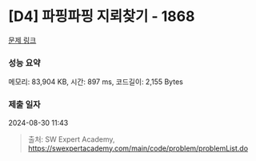 # [D4] 파핑파핑 지뢰찾기 - 1868 

[문제 링크](https://swexpertacademy.com/main/code/problem/problemDetail.do?contestProbId=AV5LwsHaD1MDFAXc) 

### 성능 요약

메모리: 83,904 KB, 시간: 897 ms, 코드길이: 2,155 Bytes

### 제출 일자

2024-08-30 11:43



> 출처: SW Expert Academy, https://swexpertacademy.com/main/code/problem/problemList.do
